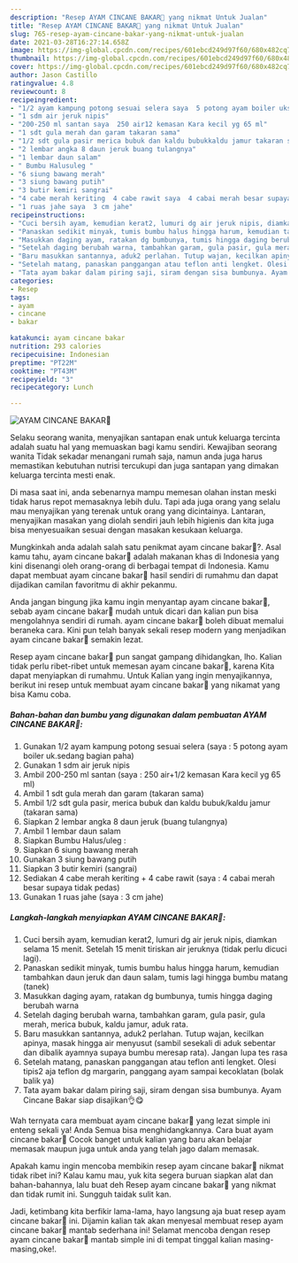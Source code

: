 ```yaml
---
description: "Resep AYAM CINCANE BAKAR🍗 yang nikmat Untuk Jualan"
title: "Resep AYAM CINCANE BAKAR🍗 yang nikmat Untuk Jualan"
slug: 765-resep-ayam-cincane-bakar-yang-nikmat-untuk-jualan
date: 2021-03-28T16:27:14.658Z
image: https://img-global.cpcdn.com/recipes/601ebcd249d97f60/680x482cq70/ayam-cincane-bakar🍗-foto-resep-utama.jpg
thumbnail: https://img-global.cpcdn.com/recipes/601ebcd249d97f60/680x482cq70/ayam-cincane-bakar🍗-foto-resep-utama.jpg
cover: https://img-global.cpcdn.com/recipes/601ebcd249d97f60/680x482cq70/ayam-cincane-bakar🍗-foto-resep-utama.jpg
author: Jason Castillo
ratingvalue: 4.8
reviewcount: 8
recipeingredient:
- "1/2 ayam kampung potong sesuai selera saya  5 potong ayam boiler uksedang bagian paha"
- "1 sdm air jeruk nipis"
- "200-250 ml santan saya  250 air12 kemasan Kara kecil yg 65 ml"
- "1 sdt gula merah dan garam takaran sama"
- "1/2 sdt gula pasir merica bubuk dan kaldu bubukkaldu jamur takaran sama"
- "2 lembar angka 8 daun jeruk buang tulangnya"
- "1 lembar daun salam"
- " Bumbu Halusuleg "
- "6 siung bawang merah"
- "3 siung bawang putih"
- "3 butir kemiri sangrai"
- "4 cabe merah keriting  4 cabe rawit saya  4 cabai merah besar supaya tidak pedas"
- "1 ruas jahe saya  3 cm jahe"
recipeinstructions:
- "Cuci bersih ayam, kemudian kerat2, lumuri dg air jeruk nipis, diamkan selama 15 menit. Setelah 15 menit tiriskan air jeruknya (tidak perlu dicuci lagi)."
- "Panaskan sedikit minyak, tumis bumbu halus hingga harum, kemudian tambahkan daun jeruk dan daun salam, tumis lagi hingga bumbu matang (tanek)"
- "Masukkan daging ayam, ratakan dg bumbunya, tumis hingga daging berubah warna"
- "Setelah daging berubah warna, tambahkan garam, gula pasir, gula merah, merica bubuk, kaldu jamur, aduk rata."
- "Baru masukkan santannya, aduk2 perlahan. Tutup wajan, kecilkan apinya, masak hingga air menyusut (sambil sesekali di aduk sebentar dan dibalik ayamnya supaya bumbu meresap rata). Jangan lupa tes rasa"
- "Setelah matang, panaskan panggangan atau teflon anti lengket. Olesi tipis2 aja teflon dg margarin, panggang ayam sampai kecoklatan (bolak balik ya)"
- "Tata ayam bakar dalam piring saji, siram dengan sisa bumbunya. Ayam Cincane Bakar siap disajikan👌😋"
categories:
- Resep
tags:
- ayam
- cincane
- bakar

katakunci: ayam cincane bakar 
nutrition: 293 calories
recipecuisine: Indonesian
preptime: "PT22M"
cooktime: "PT43M"
recipeyield: "3"
recipecategory: Lunch

---
```



![AYAM CINCANE BAKAR🍗](https://img-global.cpcdn.com/recipes/601ebcd249d97f60/680x482cq70/ayam-cincane-bakar🍗-foto-resep-utama.jpg)

Selaku seorang wanita, menyajikan santapan enak untuk keluarga tercinta adalah suatu hal yang memuaskan bagi kamu sendiri. Kewajiban seorang  wanita Tidak sekadar menangani rumah saja, namun anda juga harus memastikan kebutuhan nutrisi tercukupi dan juga santapan yang dimakan keluarga tercinta mesti enak.

Di masa  saat ini, anda sebenarnya mampu memesan olahan instan meski tidak harus repot memasaknya lebih dulu. Tapi ada juga orang yang selalu mau menyajikan yang terenak untuk orang yang dicintainya. Lantaran, menyajikan masakan yang diolah sendiri jauh lebih higienis dan kita juga bisa menyesuaikan sesuai dengan masakan kesukaan keluarga. 



Mungkinkah anda adalah salah satu penikmat ayam cincane bakar🍗?. Asal kamu tahu, ayam cincane bakar🍗 adalah makanan khas di Indonesia yang kini disenangi oleh orang-orang di berbagai tempat di Indonesia. Kamu dapat membuat ayam cincane bakar🍗 hasil sendiri di rumahmu dan dapat dijadikan camilan favoritmu di akhir pekanmu.

Anda jangan bingung jika kamu ingin menyantap ayam cincane bakar🍗, sebab ayam cincane bakar🍗 mudah untuk dicari dan kalian pun bisa mengolahnya sendiri di rumah. ayam cincane bakar🍗 boleh dibuat memalui beraneka cara. Kini pun telah banyak sekali resep modern yang menjadikan ayam cincane bakar🍗 semakin lezat.

Resep ayam cincane bakar🍗 pun sangat gampang dihidangkan, lho. Kalian tidak perlu ribet-ribet untuk memesan ayam cincane bakar🍗, karena Kita dapat menyiapkan di rumahmu. Untuk Kalian yang ingin menyajikannya, berikut ini resep untuk membuat ayam cincane bakar🍗 yang nikamat yang bisa Kamu coba.

<!--inarticleads1-->

##### Bahan-bahan dan bumbu yang digunakan dalam pembuatan AYAM CINCANE BAKAR🍗:

1. Gunakan 1/2 ayam kampung potong sesuai selera (saya : 5 potong ayam boiler uk.sedang bagian paha)
1. Gunakan 1 sdm air jeruk nipis
1. Ambil 200-250 ml santan (saya : 250 air+1/2 kemasan Kara kecil yg 65 ml)
1. Ambil 1 sdt gula merah dan garam (takaran sama)
1. Ambil 1/2 sdt gula pasir, merica bubuk dan kaldu bubuk/kaldu jamur (takaran sama)
1. Siapkan 2 lembar angka 8 daun jeruk (buang tulangnya)
1. Ambil 1 lembar daun salam
1. Siapkan  Bumbu Halus/uleg :
1. Siapkan 6 siung bawang merah
1. Gunakan 3 siung bawang putih
1. Siapkan 3 butir kemiri (sangrai)
1. Sediakan 4 cabe merah keriting + 4 cabe rawit (saya : 4 cabai merah besar supaya tidak pedas)
1. Gunakan 1 ruas jahe (saya : 3 cm jahe)




<!--inarticleads2-->

##### Langkah-langkah menyiapkan AYAM CINCANE BAKAR🍗:

1. Cuci bersih ayam, kemudian kerat2, lumuri dg air jeruk nipis, diamkan selama 15 menit. Setelah 15 menit tiriskan air jeruknya (tidak perlu dicuci lagi).
1. Panaskan sedikit minyak, tumis bumbu halus hingga harum, kemudian tambahkan daun jeruk dan daun salam, tumis lagi hingga bumbu matang (tanek)
1. Masukkan daging ayam, ratakan dg bumbunya, tumis hingga daging berubah warna
1. Setelah daging berubah warna, tambahkan garam, gula pasir, gula merah, merica bubuk, kaldu jamur, aduk rata.
1. Baru masukkan santannya, aduk2 perlahan. Tutup wajan, kecilkan apinya, masak hingga air menyusut (sambil sesekali di aduk sebentar dan dibalik ayamnya supaya bumbu meresap rata). Jangan lupa tes rasa
1. Setelah matang, panaskan panggangan atau teflon anti lengket. Olesi tipis2 aja teflon dg margarin, panggang ayam sampai kecoklatan (bolak balik ya)
1. Tata ayam bakar dalam piring saji, siram dengan sisa bumbunya. Ayam Cincane Bakar siap disajikan👌😋




Wah ternyata cara membuat ayam cincane bakar🍗 yang lezat simple ini enteng sekali ya! Anda Semua bisa menghidangkannya. Cara buat ayam cincane bakar🍗 Cocok banget untuk kalian yang baru akan belajar memasak maupun juga untuk anda yang telah jago dalam memasak.

Apakah kamu ingin mencoba membikin resep ayam cincane bakar🍗 nikmat tidak ribet ini? Kalau kamu mau, yuk kita segera buruan siapkan alat dan bahan-bahannya, lalu buat deh Resep ayam cincane bakar🍗 yang nikmat dan tidak rumit ini. Sungguh taidak sulit kan. 

Jadi, ketimbang kita berfikir lama-lama, hayo langsung aja buat resep ayam cincane bakar🍗 ini. Dijamin kalian tak akan menyesal membuat resep ayam cincane bakar🍗 mantab sederhana ini! Selamat mencoba dengan resep ayam cincane bakar🍗 mantab simple ini di tempat tinggal kalian masing-masing,oke!.

